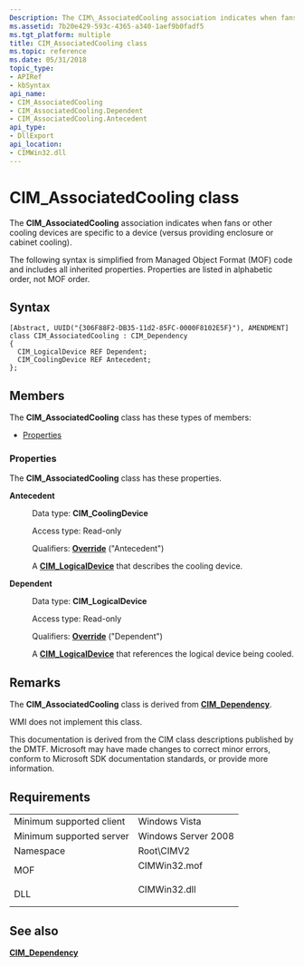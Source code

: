 ```yaml
---
Description: The CIM\_AssociatedCooling association indicates when fans or other cooling devices are specific to a device (versus providing enclosure or cabinet cooling).
ms.assetid: 7b20e429-593c-4365-a340-1aef9b0fadf5
ms.tgt_platform: multiple
title: CIM_AssociatedCooling class
ms.topic: reference
ms.date: 05/31/2018
topic_type: 
- APIRef
- kbSyntax
api_name: 
- CIM_AssociatedCooling
- CIM_AssociatedCooling.Dependent
- CIM_AssociatedCooling.Antecedent
api_type: 
- DllExport
api_location: 
- CIMWin32.dll
---
```


# CIM\_AssociatedCooling class

The **CIM\_AssociatedCooling** association indicates when fans or other cooling devices are specific to a device (versus providing enclosure or cabinet cooling).

The following syntax is simplified from Managed Object Format (MOF) code and includes all inherited properties. Properties are listed in alphabetic order, not MOF order.

## Syntax

``` syntax
[Abstract, UUID("{306F88F2-DB35-11d2-85FC-0000F8102E5F}"), AMENDMENT]
class CIM_AssociatedCooling : CIM_Dependency
{
  CIM_LogicalDevice REF Dependent;
  CIM_CoolingDevice REF Antecedent;
};
```

## Members

The **CIM\_AssociatedCooling** class has these types of members:

-   [Properties](#properties)

### Properties

The **CIM\_AssociatedCooling** class has these properties.

<dl> <dt>

**Antecedent**
</dt> <dd> <dl> <dt>

Data type: **CIM\_CoolingDevice**
</dt> <dt>

Access type: Read-only
</dt> <dt>

Qualifiers: [**Override**](/windows/desktop/WmiSdk/standard-qualifiers) ("Antecedent")
</dt> </dl>

A [**CIM\_LogicalDevice**](cim-logicaldevice.md) that describes the cooling device.

</dd> <dt>

**Dependent**
</dt> <dd> <dl> <dt>

Data type: **CIM\_LogicalDevice**
</dt> <dt>

Access type: Read-only
</dt> <dt>

Qualifiers: [**Override**](/windows/desktop/WmiSdk/standard-qualifiers) ("Dependent")
</dt> </dl>

A [**CIM\_LogicalDevice**](cim-logicaldevice.md) that references the logical device being cooled.

</dd> </dl>

## Remarks

The **CIM\_AssociatedCooling** class is derived from [**CIM\_Dependency**](cim-dependency.md).

WMI does not implement this class.

This documentation is derived from the CIM class descriptions published by the DMTF. Microsoft may have made changes to correct minor errors, conform to Microsoft SDK documentation standards, or provide more information.

## Requirements



|                                     |                                                                                         |
|-------------------------------------|-----------------------------------------------------------------------------------------|
| Minimum supported client<br/> | Windows Vista<br/>                                                                |
| Minimum supported server<br/> | Windows Server 2008<br/>                                                          |
| Namespace<br/>                | Root\\CIMV2<br/>                                                                  |
| MOF<br/>                      | <dl> <dt>CIMWin32.mof</dt> </dl> |
| DLL<br/>                      | <dl> <dt>CIMWin32.dll</dt> </dl> |



## See also

<dl> <dt>

[**CIM\_Dependency**](cim-dependency.md)
</dt> </dl>

 

